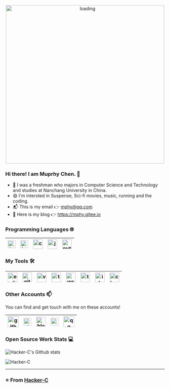 <!--
<div align="center">
  <img alt="loading" src="https://s1.ax1x.com/2020/08/09/aTnhJe.gif"/>
</div>
--->
<div align="center">
  <img alt="loading" src="https://s1.ax1x.com/2020/08/24/drokbn.png" width="500"/>
</div>

### Hi there! I am Muprhy Chen.  👋 
- 🧑 I was a freshman who majors in Computer Science and Technology and studies at Nanchang University in China.
- 😄 I'm intersted in Suspense, Sci-fi movies, music, running and the coding.
- 📬 This is my email 👉 mphy@qq.com
- 📙 Here is my blog 👉 https://mphy.gitee.io

### Programming Languages 🌐

|<img src="https://s1.ax1x.com/2020/08/02/atPoGR.jpg" alt="js logo" width="24">|<img src="https://s1.ax1x.com/2020/08/02/atPZgx.jpg" alt="html5 logo" width="24">|<img src="https://s1.ax1x.com/2020/08/02/atPB5j.jpg" alt="css3 logo" width="30">| [<img src="https://s1.ax1x.com/2020/08/02/aYbPW4.jpg" alt="java logo" width="30">](https://www.java.com) | [<img src="https://s1.ax1x.com/2020/08/03/aaEALn.jpg" alt="python logo" width="30">](https://www.python.org/)|
|---|---|---|---|---|

### My Tools 🛠️

| [<img src="https://s1.ax1x.com/2020/08/02/aYbj9e.png" alt="eclipse logo" width="30">](https://www.eclipse.org) | [<img src="https://s1.ax1x.com/2020/08/03/aaE6TP.jpg" alt="git logo" width="30">](https://git-scm.com/) | [<img src="https://s1.ax1x.com/2020/08/03/aaE1y9.jpg" alt="vscode logo" width="30">](https://code.visualstudio.com/) | [<img src="https://s1.ax1x.com/2020/08/02/aYqKH0.jpg" alt="terminal logo" width="30">](https://docs.microsoft.com/en-us/windows/terminal)|<img src="https://s1.ax1x.com/2020/08/24/dB707q.jpg" alt="wsl ubuntu" width="30" />|[<img src="https://s1.ax1x.com/2020/08/02/aYqRbt.jpg" alt="typora logo" width="30">](https://typora.io)|[<img src="https://s1.ax1x.com/2020/08/02/atCPfI.jpg" alt="idea logo" width="30">](https://www.jetbrains.com/idea/)|<img src="https://s1.ax1x.com/2020/08/18/dMdTPg.jpg" alt="chrome logo" width="30">|
|---|---|---|---|---|---|---|---|

### Other Accounts 📫

You can find and get touch with me on these accounts!

| [<img src="https://s1.ax1x.com/2020/08/03/aaVZXd.jpg" alt="github logo" width="34">](https://github.com/Hacker-C) | [<img src="https://s1.ax1x.com/2020/08/02/aYLirR.jpg" alt="zhihu logo" width="24">](https://www.zhihu.com/people/ai-xiao-xi-19) | [<img src="https://s1.ax1x.com/2020/08/02/aYLbWD.jpg" alt="blog logo" width="30">](https://mphy.gitee.io)| [<img src="https://s1.ax1x.com/2020/08/02/aYOdfO.jpg" alt="notion logo" width="24">](https://www.notion.so/Murphy-Home-6b4fa83a12904c959da80c0b62ecdd47) | [<img src="https://s1.ax1x.com/2020/08/02/aYOc7t.jpg" alt="qq logo" width="34">](https://s1.ax1x.com/2020/08/02/aYXE9O.jpg)|
|---|---|---|---|---|


### Open Source Work Stats 💻

![Hacker-C's Github stats](https://github-readme-stats.vercel.app/api?username=Hacker-C&show_icons=true)

<img src="https://komarev.com/ghpvc/?username=Hacker-C" alt="Hacker-C" /> 

---

### ⭐ From [Hacker-C](https://github.com/Hacker-C)
